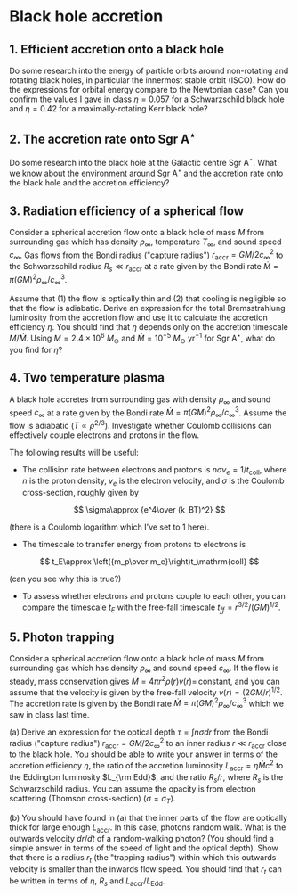 # Black hole accretion

## 1. Efficient accretion onto a black hole

Do some research into the energy of particle orbits around non-rotating and rotating black holes, in particular the innermost stable orbit (ISCO). How do the expressions for orbital energy compare to the Newtonian case? Can you confirm the values I gave in class $\eta=0.057$ for a Schwarzschild black hole and $\eta=0.42$ for a maximally-rotating Kerr black hole?

## 2. The accretion rate onto Sgr A$^\star$

Do some research into the black hole at the Galactic centre Sgr A$^\star$. What we know about the environment around Sgr A$^\star$ and the accretion rate onto the black hole and the accretion efficiency?

## 3. Radiation efficiency of a spherical flow 

Consider a spherical accretion flow onto a black hole of mass $M$ from surrounding gas which has density $\rho_\infty,$ temperature  $T_\infty$, and sound speed $c_\infty$. Gas flows from the Bondi radius ("capture radius") $r_\mathrm{accr}=GM/2c_\infty^2$ to the Schwarzschild radius $R_s\ll r_\mathrm{accr}$ at a rate given by the Bondi rate $\dot M = \pi (GM)^2 \rho_\infty/c_\infty^3$.

Assume that (1) the flow is optically thin and (2) that cooling is negligible so that the flow is adiabatic. Derive an expression for the total Bremsstrahlung luminosity from the accretion flow and use it to calculate the accretion efficiency $\eta$. You should find that $\eta$ depends only on the accretion timescale $M/\dot M$. Using $M=2.4\times 10^6\ M_\odot$ and $\dot M=10^{-5}\ M_\odot\ \mathrm{yr^{-1}}$ for Sgr A$^\star$, what do you find for $\eta$?

## 4. Two temperature plasma

A black hole accretes from surrounding gas with density $\rho_\infty$ and sound speed $c_\infty$ at a rate given by the Bondi rate $\dot M = \pi (GM)^2 \rho_\infty/c_\infty^3$. Assume the flow is adiabatic ($T\propto \rho^{2/3}$). Investigate whether Coulomb collisions can effectively couple electrons and protons in the flow.

The following results will be useful:
* The collision rate between electrons and protons is $n\sigma v_e=1/t_\mathrm{coll}$, where $n$ is the proton density, $v_e$ is the electron velocity, and $\sigma$ is the Coulomb cross-section, roughly given by

$$
\sigma\approx {e^4\over (k_BT)^2}
$$

(there is a Coulomb logarithm which I've set to 1 here). 
* The timescale to transfer energy from protons to electrons is 

$$
t_E\approx \left({m_p\over m_e}\right)t_\mathrm{coll}
$$ 

(can you see why this is true?)
* To assess whether electrons and protons couple to each other, you can compare the timescale $t_E$ with the free-fall timescale $t_{ff} = r^{3/2}/(GM)^{1/2}$. 

## 5. Photon trapping

Consider a spherical accretion flow onto a black hole of mass $M$ from surrounding gas which has density $\rho_\infty$ and sound speed $c_\infty$. If the flow is steady, mass conservation gives $\dot M = 4\pi r^2\rho(r) v(r)=\,$constant, and you can assume that the velocity is given by the free-fall velocity $v(r)=(2GM/r)^{1/2}$. The accretion rate is given by the Bondi rate $\dot M = \pi (GM)^2 \rho_\infty/c_\infty^3$ which we saw in class last time.

(a) Derive an expression for the optical depth $\tau = \int n\sigma dr$ from the Bondi radius ("capture radius") $r_\mathrm{accr}=GM/2c_\infty^2$ to an inner radius $r\ll r_\mathrm{accr}$ close to the black hole. You should be able to write your answer in terms of the accretion efficiency $\eta$, the ratio of the accretion luminosity $L_\mathrm{accr}=\eta \dot M c^2$ to the Eddington luminosity $L_{\rm Edd}$, and the ratio $R_s/r$, where $R_s$ is the Schwarzschild radius. You can assume the opacity is from electron scattering (Thomson cross-section) ($\sigma=\sigma_T$).

(b) You should have found in (a) that the inner parts of the flow are optically thick for large enough $L_\mathrm{accr}$. In this case, photons random walk. What is the outwards velocity $dr/dt$ of a random-walking photon? (You should find a simple answer in terms of the speed of light and the optical depth). Show that there is a radius $r_t$ (the "trapping radius") within which this outwards velocity is smaller than the inwards flow speed. You should find that $r_t$ can be written in terms of $\eta$, $R_s$ and $L_\mathrm{accr}/L_\mathrm{Edd}$. 
